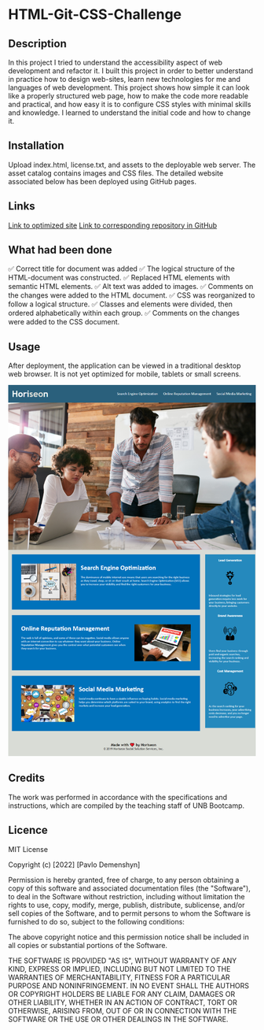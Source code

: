 # HTML-Git-CSS-Challenge

## Description
In this project I tried to understand the accessibility aspect of web development and refactor it.
I built this project in order to better understand in practice how to design web-sites, learn new technologies for me and languages of web development.
This project shows how simple it can look like a properly structured web page, how to make the code more readable and practical, and how easy it is to configure CSS styles with minimal skills and knowledge.
I learned to understand the initial code and how to change it.

## Installation
Upload index.html, license.txt, and assets to the deployable web server. The asset catalog contains images and CSS files.
The detailed website associated below has been deployed using GitHub pages.

## Links

[Link to optimized site](https://paul-dimenshion.github.io/HTML-Git-CSS-Challenge#link-to-optimized-site)
[Link to corresponding repository in GitHub](https://github.com/Paul-Dimenshion/HTML-Git-CSS-Challenge.git#link-to-corresponding-repository-in-GitHub)


## What had been done
✅ Correct title for document was added
✅ The logical structure of the HTML-document was constructed.
✅ Replaced HTML elements with semantic HTML elements.
✅ Alt text was added to images.
✅ Comments on the changes were added to the HTML document.
✅ CSS was reorganized to follow a logical structure.
✅ Classes and elements were divided, then ordered alphabetically within each group.
✅ Comments on the changes were added to the CSS document.

## Usage
After deployment, the application can be viewed in a traditional desktop web browser. It is not yet optimized for mobile, tablets or small screens. 

![alt job well done](assets/images/screenshot.png)

## Credits

The work was performed in accordance with the specifications and instructions, which are compiled by the teaching staff of UNB Bootcamp.

## Licence
MIT License

Copyright (c) [2022] [Pavlo Demenshyn]

Permission is hereby granted, free of charge, to any person obtaining a copy
of this software and associated documentation files (the "Software"), to deal
in the Software without restriction, including without limitation the rights
to use, copy, modify, merge, publish, distribute, sublicense, and/or sell
copies of the Software, and to permit persons to whom the Software is
furnished to do so, subject to the following conditions:

The above copyright notice and this permission notice shall be included in all
copies or substantial portions of the Software.

THE SOFTWARE IS PROVIDED "AS IS", WITHOUT WARRANTY OF ANY KIND, EXPRESS OR
IMPLIED, INCLUDING BUT NOT LIMITED TO THE WARRANTIES OF MERCHANTABILITY,
FITNESS FOR A PARTICULAR PURPOSE AND NONINFRINGEMENT. IN NO EVENT SHALL THE
AUTHORS OR COPYRIGHT HOLDERS BE LIABLE FOR ANY CLAIM, DAMAGES OR OTHER
LIABILITY, WHETHER IN AN ACTION OF CONTRACT, TORT OR OTHERWISE, ARISING FROM,
OUT OF OR IN CONNECTION WITH THE SOFTWARE OR THE USE OR OTHER DEALINGS IN THE
SOFTWARE.